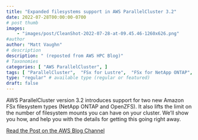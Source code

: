 ```yaml
---
title: "Expanded filesystems support in AWS ParallelCluster 3.2"
date: 2022-07-28T00:00:00-0700
# post thumb
images:
    - "images/post/CleanShot-2022-07-28-at-09.45.46-1260x626.png"
#author
author: "Matt Vaughn"
# description
description: " (reposted from AWS HPC Blog)"
# Taxonomies
categories: [ "AWS ParallelCluster", ]
tags: [ "ParallelCluster",  "FSx for Lustre",  "FSx for NetApp ONTAP",  "FSx",  "HPC",  "FSx for OpenZFS",  "hpcblog", ]
type: "regular" # available type (regular or featured)
draft: false
---
```


AWS ParallelCluster version 3.2 introduces support for two new Amazon FSx filesystem types (NetApp ONTAP and OpenZFS). It also lifts the limit on the number of filesystem mounts you can have on your cluster. We’ll show you how, and help you with the details for getting this going right away.

<a href="https://aws.amazon.com/blogs/hpc/expanded-filesystems-support-in-aws-parallelcluster-3-2/" class="btn btn-primary btn-lg active" role="button" aria-pressed="true" style="margin-top: 8px;">Read the Post on the AWS Blog Channel</a>